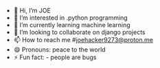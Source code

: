 - 👋 Hi, I’m JOE
- 👀 I’m interested in .python programming
- 🌱 I’m currently learning machine learning
- 💞️ I’m looking to collaborate on django projects
- 📫 How to reach me #joehacker9273@proton.me
- 😄 Pronouns: peace to the world
- ⚡ Fun fact: - people are bugs

<!---
joecoco2027/joecoco2027 is a ✨ special ✨ repository because its `README.md` (this file) appears on your GitHub profile.
You can click the Preview link to take a look at your changes.
--->
